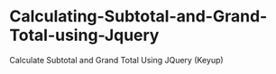 # Calculating-Subtotal-and-Grand-Total-using-Jquery
Calculate Subtotal and Grand Total Using JQuery (Keyup)
